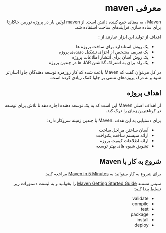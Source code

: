 <div dir="rtl" align='right'>

# معرفی maven

Maven ،  به معنای جمع کننده دانش است. از  maven اولین بار در پروژه توربین جاکارتا برای ساده سازی فرایندهای ساخت استفاده شد. 

اهداف از تولید این ابزار عبارتند از :

 - یک روش استاندارد برای ساخت پروژه ها
 -  یک تعریف مشخص از اجزای تشکیل دهنده‌ی پروژه
 -  یک روش آسان برای انتشار اطلاعات پروژه 
 -  یک راه برای به اشتراک گذاشتن JAR ها در چندین پروژه

 در کل می‌توان گفت که Maven باعث شده که کار روزمره توسعه دهندگان جاوا  آسان‌تر  شود و به درک  پروژه‌های مبتنی بر جاوا کمک زیادی کرده است.

## اهداف پروژه 
 از اهداف اصلی Maven این است که به یک توسعه دهنده اجازه دهد تا تلاش برای  توسعه در کوتاهترین زمان را درک کند.
 
 برای دستیابی به این هدف ،Maven با چندین زمینه سروکار دارد:

- آسان ساختن مراحل ساخت
- ارائه سیستم ساخت یکنواخت
- ارائه اطلاعات کیفیت پروژه
- تشویق شیوه های بهتر توسعه

## شروع به کار با Maven

 برای شروع به کار میتوانید به [Maven in 5 Minutes](https://maven.apache.org/guides/getting-started/maven-in-five-minutes.html) مراجعه کنید.

سپس مستند [Maven Getting Started Guide](https://maven.apache.org/guides/getting-started/index.html) را بخوانید و به لیست دستورات زیر تسلط پیدا کنید:
- validate
- compile
- test
- package
- install
- deploy

</div>

